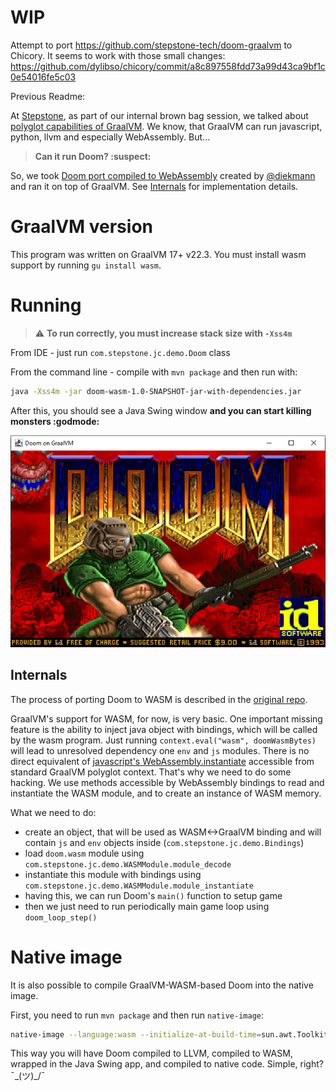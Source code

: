 
# WIP

Attempt to port https://github.com/stepstone-tech/doom-graalvm to Chicory.
It seems to work with those small changes:
https://github.com/dylibso/chicory/commit/a8c897558fdd73a99d43ca9bf1c0e54016fe5c03 

Previous Readme:

At [Stepstone](https://www.stepstone.com), as part of our internal brown bag session, we talked about [polyglot capabilities of GraalVM](https://www.graalvm.org/latest/reference-manual/languages/). 
We know, that GraalVM can run javascript, python, llvm and especially WebAssembly. But...
>  **Can it run Doom? :suspect:**

So, we took [Doom port compiled to WebAssembly](https://github.com/diekmann/wasm-fizzbuzz/tree/main/doom) created by [@diekmann](https://github.com/diekmann) and ran it on top of GraalVM. See [Internals](#Internals) for implementation details.

# GraalVM version

This program was written on GraalVM 17+ v22.3. You must install wasm support by running `gu install wasm`.

# Running

> :warning: **To run correctly, you must increase stack size with `-Xss4m`**

From IDE - just run `com.stepstone.jc.demo.Doom` class

From the command line - compile with `mvn package` and then run with:
```bash
java -Xss4m -jar doom-wasm-1.0-SNAPSHOT-jar-with-dependencies.jar
```

After this, you should see a Java Swing window **and you can start killing monsters :godmode:**

![Game window](doom.png "Game window")


## Internals

The process of porting Doom to WASM is described in the [original repo](https://github.com/diekmann/wasm-fizzbuzz/tree/main/doom).

GraalVM's support for WASM, for now, is very basic. One important missing feature is the ability to inject java object with bindings, which will be called by the wasm program.
Just running `context.eval("wasm", doomWasmBytes)` will lead to unresolved dependency one `env` and `js` modules.
There is no direct equivalent of [javascript's WebAssembly.instantiate](https://developer.mozilla.org/en-US/docs/WebAssembly/JavaScript_interface/instantiate) accessible from standard GraalVM polyglot context. That's why we need to do some hacking. We use methods accessible by WebAssembly bindings to read and instantiate the WASM module, and to create an instance of WASM memory.

What we need to do:

* create an object, that will be used as WASM<->GraalVM binding and will contain `js` and `env` objects inside (`com.stepstone.jc.demo.Bindings`)
* load `doom.wasm` module using `com.stepstone.jc.demo.WASMModule.module_decode`
* instantiate this module with bindings using `com.stepstone.jc.demo.WASMModule.module_instantiate`
* having this, we can run Doom's `main()` function to setup game
* then we just need to run periodically main game loop using `doom_loop_step()`

# Native image

It is also possible to compile GraalVM-WASM-based Doom into the native image.

First, you need to run `mvn package` and then run `native-image`:

```bash
native-image --language:wasm --initialize-at-build-time=sun.awt.Toolkit -Djava.awt.headless=false -H:ConfigurationFileDirectories=native-config -H:DynamicProxyConfigurationFiles=native-config\dynamic-proxy.json --no-fallback  -jar target\doom-wasm-1.0-SNAPSHOT-jar-with-dependencies.jar  
```

This way you will have Doom compiled to LLVM, compiled to WASM, wrapped in the Java Swing app, and compiled to native code. Simple, right? ¯\_(ツ)_/¯